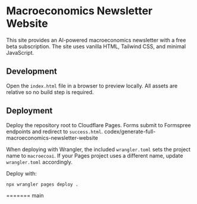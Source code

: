 # Macroeconomics Newsletter Website

This site provides an AI-powered macroeconomics newsletter with a free beta subscription. The site uses vanilla HTML, Tailwind CSS, and minimal JavaScript.

## Development
Open the `index.html` file in a browser to preview locally. All assets are relative so no build step is required.

## Deployment
Deploy the repository root to Cloudflare Pages. Forms submit to Formspree endpoints and redirect to `success.html`.
codex/generate-full-macroeconomics-newsletter-website

When deploying with Wrangler, the included `wrangler.toml` sets the project name to `macroecoai`. If your Pages project uses a different name, update `wrangler.toml` accordingly.

Deploy with:

```bash
npx wrangler pages deploy .
```
=======
main
